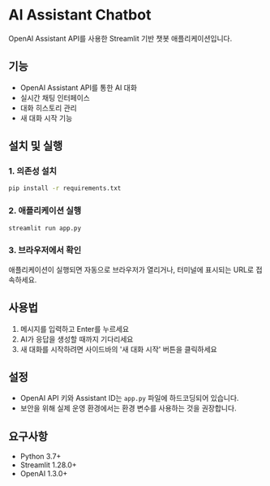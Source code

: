 # AI Assistant Chatbot

OpenAI Assistant API를 사용한 Streamlit 기반 챗봇 애플리케이션입니다.

## 기능

- OpenAI Assistant API를 통한 AI 대화
- 실시간 채팅 인터페이스
- 대화 히스토리 관리
- 새 대화 시작 기능

## 설치 및 실행

### 1. 의존성 설치

```bash
pip install -r requirements.txt
```

### 2. 애플리케이션 실행

```bash
streamlit run app.py
```

### 3. 브라우저에서 확인

애플리케이션이 실행되면 자동으로 브라우저가 열리거나, 터미널에 표시되는 URL로 접속하세요.

## 사용법

1. 메시지를 입력하고 Enter를 누르세요
2. AI가 응답을 생성할 때까지 기다리세요
3. 새 대화를 시작하려면 사이드바의 '새 대화 시작' 버튼을 클릭하세요

## 설정

- OpenAI API 키와 Assistant ID는 `app.py` 파일에 하드코딩되어 있습니다.
- 보안을 위해 실제 운영 환경에서는 환경 변수를 사용하는 것을 권장합니다.

## 요구사항

- Python 3.7+
- Streamlit 1.28.0+
- OpenAI 1.3.0+
